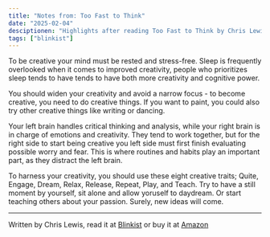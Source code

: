 ```yaml
---
title: "Notes from: Too Fast to Think"
date: "2025-02-04"
desciptionen: "Highlights after reading Too Fast to Think by Chris Lewis, via Blinkist"
tags: ["blinkist"]
---
```


To be creative your mind must be rested and stress-free. Sleep is frequently overlooked when it comes to improved creativity, people who prioritizes sleep tends to have tends to have both more creativity and cognitive power. 

You should widen your creativity and avoid a narrow focus - to become creative, you need to do creative things. If you want to paint, you could also try other creative things like writing or dancing. 

Your left brain handles critical thinking and analysis, while your right brain is in charge of emotions and creativity. They tend to work together, but for the right side to start being creative you left side must first finish evaluating possible worry and fear. This is where routines and habits play an important part, as they distract the left brain. 

To harness your creativity, you should use these eight creative traits; Quite, Engage, Dream, Relax, Release, Repeat, Play, and Teach. Try to have a still moment by yourself, sit alone and allow yoruself to daydream. Or start teaching others about your passion. Surely, new ideas will come.

---

Written by Chris Lewis, read it at [Blinkist](https://www.blinkist.com/books/too-fast-to-think-en?referral_token=5b89e0afc4d0) or buy it at [Amazon](https://www.amazon.se/Too-Fast-Think-Creativity-Hyper-connected/dp/0749478861)
